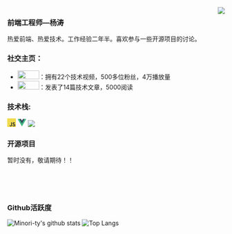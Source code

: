 <img align="right" src="https://count.getloli.com/get/@:Minori-ty?theme=rule34">

### 前端工程师—杨涛

热爱前端、热爱技术。工作经验二年半。喜欢参与一些开源项目的讨论。

### **社交主页：**

- <a href="https://space.bilibili.com/560080179?spm_id_from=333.1007.0.0"><code><img src="http://n.sinaimg.cn/sinakd2020519s/88/w600h288/20200519/0492-itvqcca2822585.png" height="20" width="50"/></code></a>：拥有22个技术视频，500多位粉丝，4万播放量
- <a href="https://blog.csdn.net/qq_48652579?spm=1000.2115.3001.5343"><code><img height="20" width="50" src="https://gimg2.baidu.com/image_search/src=http%3A%2F%2Fimg.25pp.com%2Fuploadfile%2Fsoft%2Fimages%2F2015%2F0516%2F20150516082551569.jpg&refer=http%3A%2F%2Fimg.25pp.com&app=2002&size=f9999,10000&q=a80&n=0&g=0n&fmt=jpeg?sec=1633840111&t=4605dba67313df10cfca7a84c01a3f4f"></code></a>：发表了14篇技术文章，5000阅读

### **技术栈:**

<code><img height="20" src="https://raw.githubusercontent.com/github/explore/80688e429a7d4ef2fca1e82350fe8e3517d3494d/topics/javascript/javascript.png"></code>
<code><img height="20" src="https://raw.githubusercontent.com/github/explore/80688e429a7d4ef2fca1e82350fe8e3517d3494d/topics/vue/vue.png"></code>
<code><img height="20" src="https://img1.3s78.com/codercto/1349a1aa21c711161fc11743318fec19"></code>


### 开源项目
<p>暂时没有，敬请期待！！</p>
<br><br><br>


### Github活跃度
![Minori-ty's github stats](https://github-readme-stats.vercel.app/api?username=yangtao5201314&show_icons=true&theme=vue)
![Top Langs](https://github-readme-stats.vercel.app/api/top-langs/?username=Minori-ty)

